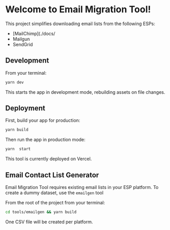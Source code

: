 # Welcome to Email Migration Tool!

This project simplifies downloading email lists from the following ESPs:
- [MailChimp](./docs/
- Mailgun
- SendGrid

## Development

From your terminal:

```sh
yarn dev
```

This starts the app in development mode, rebuilding assets on file changes.

## Deployment

First, build your app for production:

```sh
yarn build
```

Then run the app in production mode:

```sh
yarn  start
```

This tool is currently deployed on Vercel.

## Email Contact List Generator

Email Migration Tool requires existing email lists in your ESP platform. To create a dummy dataset, use the `emailgen` tool

From the root of the project from your terminal: 

```sh
cd tools/emailgen && yarn build
```

One CSV file will be created per platform.
